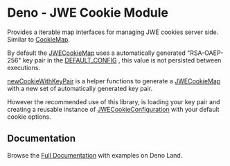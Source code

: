 # Deno - JWE Cookie Module

Provides a iterable map interfaces for managing JWE cookies server side. Similar
to [CookieMap](https://deno.land/std/http/cookie_map.ts).

By default the
[JWECookieMap](https://deno.land/x/jwe_cookie_map/mod.ts?s=JWECookieMap) uses a
automatically generated "RSA-OAEP-256" key pair in the
[DEFAULT_CONFIG](https://deno.land/x/jwe_cookie_map/mod.ts?s=DEFAULT_CONFIG) ,
this value is not persisted between executions.

[newCookieWithKeyPair](https://deno.land/x/jwe_cookie_map/mod.ts?s=newCookieWithKeyPair)
is a helper functions to generate a
[JWECookieMap](https://deno.land/x/jwe_cookie_map/mod.ts?s=JWECookieMap) with a
new set of automatically generated key pair.

However the recommended use of this library, is loading your key pair and
creating a reusable instance of
[JWECookieConfiguration](https://deno.land/x/jwe_cookie_map/mod.ts?s=JWECookieConfiguration)
with your default cookie options.

## Documentation

Browse the [Full Documentation](https://deno.land/x/jwe_cookie_map/mod.ts) with
examples on Deno Land.
